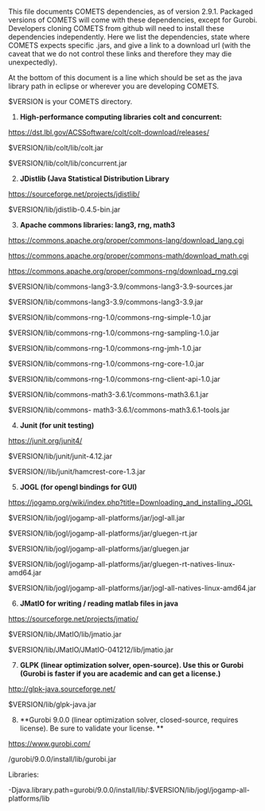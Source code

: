 This file documents COMETS dependencies, as of version 2.9.1. Packaged
versions of COMETS will come with these dependencies, except for Gurobi.
Developers cloning COMETS from github will need to install these
dependencies independently. Here we list the dependencies, state where
COMETS expects specific .jars, and give a link to a download url (with
the caveat that we do not control these links and therefore they may die
unexpectedly).

At the bottom of this document is a line which should be set as the java
library path in eclipse or wherever you are developing COMETS.

\$VERSION is your COMETS directory.

1.  **High-performance computing libraries colt and concurrent:**

<https://dst.lbl.gov/ACSSoftware/colt/colt-download/releases/>

\$VERSION/lib/colt/lib/colt.jar

\$VERSION/lib/colt/lib/concurrent.jar

2.  **JDistlib (Java Statistical Distribution Library**

<https://sourceforge.net/projects/jdistlib/>

\$VERSION/lib/jdistlib-0.4.5-bin.jar

3.  **Apache commons libraries: lang3, rng, math3**

<https://commons.apache.org/proper/commons-lang/download_lang.cgi>

<https://commons.apache.org/proper/commons-math/download_math.cgi>

<https://commons.apache.org/proper/commons-rng/download_rng.cgi>

\$VERSION/lib/commons-lang3-3.9/commons-lang3-3.9-sources.jar

\$VERSION/lib/commons-lang3-3.9/commons-lang3-3.9.jar

\$VERSION/lib/commons-rng-1.0/commons-rng-simple-1.0.jar

\$VERSION/lib/commons-rng-1.0/commons-rng-sampling-1.0.jar

\$VERSION/lib/commons-rng-1.0/commons-rng-jmh-1.0.jar

\$VERSION/lib/commons-rng-1.0/commons-rng-core-1.0.jar

\$VERSION/lib/commons-rng-1.0/commons-rng-client-api-1.0.jar

\$VERSION/lib/commons-math3-3.6.1/commons-math3.6.1.jar

\$VERSION/lib/commons- math3-3.6.1/commons-math3.6.1-tools.jar

4.  **Junit (for unit testing)**

<https://junit.org/junit4/>

\$VERSION/lib/junit/junit-4.12.jar

\$VERSION//lib/junit/hamcrest-core-1.3.jar

5.  **JOGL (for opengl bindings for GUI)**

<https://jogamp.org/wiki/index.php?title=Downloading_and_installing_JOGL>

\$VERSION/lib/jogl/jogamp-all-platforms/jar/jogl-all.jar

\$VERSION/lib/jogl/jogamp-all-platforms/jar/gluegen-rt.jar

\$VERSION/lib/jogl/jogamp-all-platforms/jar/gluegen.jar

\$VERSION/lib/jogl/jogamp-all-platforms/jar/gluegen-rt-natives-linux-amd64.jar

\$VERSION/lib/jogl/jogamp-all-platforms/jar/jogl-all-natives-linux-amd64.jar

6.  **JMatIO for writing / reading matlab files in java**

<https://sourceforge.net/projects/jmatio/>

\$VERSION/lib/JMatIO/lib/jmatio.jar

\$VERSION/lib/JMatIO/JMatIO-041212/lib/jmatio.jar

7.  **GLPK (linear optimization solver, open-source). Use this or Gurobi
    (Gurobi is faster if you are academic and can get a license.)**

<http://glpk-java.sourceforge.net/>

\$VERSION/lib/glpk-java.jar

8.  **Gurobi 9.0.0 (linear optimization solver, closed-source, requires
    license). Be sure to validate your license. **

<https://www.gurobi.com/>

/gurobi/9.0.0/install/lib/gurobi.jar

Libraries:

-Djava.library.path=gurobi/9.0.0/install/lib/:\$VERSION/lib/jogl/jogamp-all-platforms/lib
